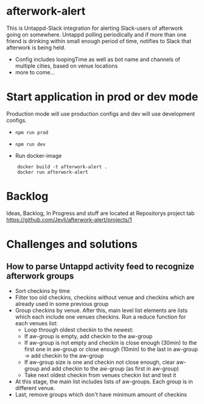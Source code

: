 # afterwork-alert
This is Untappd-Slack integration for alerting Slack-users of afterwork going on somewhere.
Untappd polling periodically and if more than one friend is drinking within small enough period of time, notifies to Slack that afterwork is being held.

* Config includes loopingTime as well as bot name and channels of multiple cities, based on venue locations
* more to come...

# Start application in prod or dev mode
Production mode will use production configs and dev will use development configs.
* ```npm run prod ```
* ```npm run dev ```

* Run docker-image

```docker
    docker build -t afterwork-alert .
    docker run afterwork-alert
```

# Backlog
Ideas, Backlog, In Progress and stuff are located at Repositorys project tab https://github.com/Jevli/afterwork-alert/projects/1

# Challenges and solutions
## How to parse Untappd activity feed to recognize afterwork groups
* Sort checkins by time
* Filter too old checkins, checkins without venue and checkins which are already used in some previous group
* Group checkins by venue. After this, main level list elements are lists which each include one venues checkins.
 Run a reduce function for each venues list:
    * Loop through oldest checkin to the newest:
    * If aw-group is empty, add checkin to the aw-group
    * If aw-group is not empty and checkin is close enough (30min) to the first one in aw-group or close enough (10min) to the last in aw-group -> add checkin to the aw-group
    * If aw-group size is one and checkin not close enough, clear aw-group and add checkin to the aw-group (as first in aw-group)
    * Take next oldest checkin from venues checkin list and test it
* At this stage, the main list includes lists of aw-groups. Each group is in different venue. 
* Last, remove groups which don't have minimum amount of checkins
